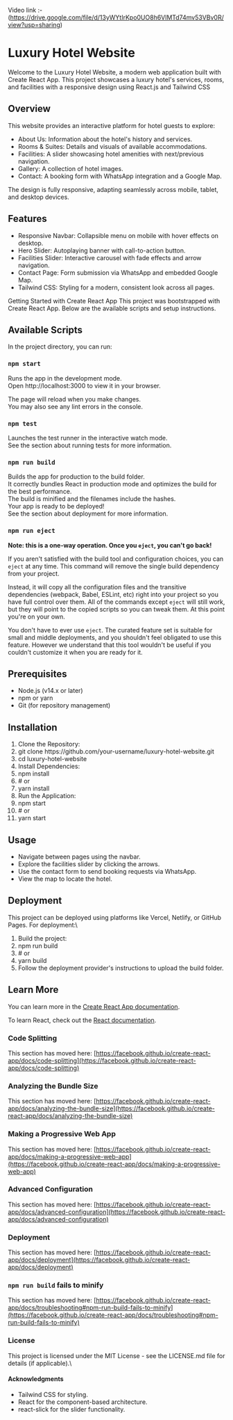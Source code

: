 Video link :- (https://drive.google.com/file/d/13yWYtIrKpo0UO8h6VlMTd74mv53VBv0R/view?usp=sharing)
# Luxury Hotel Website

Welcome to the Luxury Hotel Website, a modern web application built with Create React App. This project showcases a luxury hotel's services, rooms, and facilities with a responsive design using React.js and Tailwind CSS

## Overview
This website provides an interactive platform for hotel guests to explore:<br/>
<ul>
  <li>About Us: Information about the hotel's history and services.</li>
  <li>Rooms & Suites: Details and visuals of available accommodations.</li>
  <li>Facilities: A slider showcasing hotel amenities with next/previous navigation.</li>
  <li>Gallery: A collection of hotel images.</li>
  <li>Contact: A booking form with WhatsApp integration and a Google Map.</li>
</ul>
The design is fully responsive, adapting seamlessly across mobile, tablet, and desktop devices.<br/>

## Features
<ul>
<li>Responsive Navbar: Collapsible menu on mobile with hover effects on desktop.</li>
<li>Hero Slider: Autoplaying banner with call-to-action button.</li>
<li>Facilities Slider: Interactive carousel with fade effects and arrow navigation.</li>
<li>Contact Page: Form submission via WhatsApp and embedded Google Map.</li>
<li>Tailwind CSS: Styling for a modern, consistent look across all pages.</li>

</ul>
Getting Started with Create React App
This project was bootstrapped with Create React App. Below are the available scripts and setup instructions.


## Available Scripts

In the project directory, you can run:

### `npm start`

Runs the app in the development mode.\
Open http://localhost:3000 to view it in your browser.

The page will reload when you make changes.\
You may also see any lint errors in the console.

### `npm test`

Launches the test runner in the interactive watch mode.\
See the section about running tests for more information.


### `npm run build`

Builds the app for production to the build folder.\
It correctly bundles React in production mode and optimizes the build for the best performance.\
The build is minified and the filenames include the hashes.\
Your app is ready to be deployed!\
See the section about deployment for more information.


### `npm run eject`

**Note: this is a one-way operation. Once you `eject`, you can't go back!**

If you aren't satisfied with the build tool and configuration choices, you can `eject` at any time. This command will remove the single build dependency from your project.

Instead, it will copy all the configuration files and the transitive dependencies (webpack, Babel, ESLint, etc) right into your project so you have full control over them. All of the commands except `eject` will still work, but they will point to the copied scripts so you can tweak them. At this point you're on your own.

You don't have to ever use `eject`. The curated feature set is suitable for small and middle deployments, and you shouldn't feel obligated to use this feature. However we understand that this tool wouldn't be useful if you couldn't customize it when you are ready for it.

## Prerequisites
<ul>
  <li>Node.js (v14.x or later)</li>
  <li>npm or yarn</li>
  <li>Git (for repository management)</li>
</ul>

## Installation
<ol>
<li>Clone the Repository:</li> 
<li>git clone https://github.com/your-username/luxury-hotel-website.git</li> 
<li>cd luxury-hotel-website</li>
<li>Install Dependencies:</li> 
<li>npm install</li> 
<li># or</li> 
<li>yarn install</li> 
<li>Run the Application:</li> 
<li>npm start</li> 
<li># or</li> 
<li>yarn start</li> 
</ol>

## Usage
<ul>
  <li>Navigate between pages using the navbar.</li>
  <li>Explore the facilities slider by clicking the arrows.</li>
  <li>Use the contact form to send booking requests via WhatsApp.</li>
  <li>View the map to locate the hotel.</li>
</ul>

## Deployment
This project can be deployed using platforms like Vercel, Netlify, or GitHub Pages. For deployment:\
<ol>
  <li>Build the project:</li> 
  <li>npm run build</li>
  <li># or</li>
  <li>yarn build</li>
  <li>Follow the deployment provider's instructions to upload the build folder.</li>

</ol>

## Learn More

You can learn more in the [Create React App documentation](https://facebook.github.io/create-react-app/docs/getting-started).

To learn React, check out the [React documentation](https://reactjs.org/).

### Code Splitting

This section has moved here: [https://facebook.github.io/create-react-app/docs/code-splitting](https://facebook.github.io/create-react-app/docs/code-splitting)

### Analyzing the Bundle Size

This section has moved here: [https://facebook.github.io/create-react-app/docs/analyzing-the-bundle-size](https://facebook.github.io/create-react-app/docs/analyzing-the-bundle-size)

### Making a Progressive Web App

This section has moved here: [https://facebook.github.io/create-react-app/docs/making-a-progressive-web-app](https://facebook.github.io/create-react-app/docs/making-a-progressive-web-app)

### Advanced Configuration

This section has moved here: [https://facebook.github.io/create-react-app/docs/advanced-configuration](https://facebook.github.io/create-react-app/docs/advanced-configuration)

### Deployment

This section has moved here: [https://facebook.github.io/create-react-app/docs/deployment](https://facebook.github.io/create-react-app/docs/deployment)

### `npm run build` fails to minify

This section has moved here: [https://facebook.github.io/create-react-app/docs/troubleshooting#npm-run-build-fails-to-minify](https://facebook.github.io/create-react-app/docs/troubleshooting#npm-run-build-fails-to-minify)

### License
This project is licensed under the MIT License - see the LICENSE.md file for details (if applicable).\
#### Acknowledgments
<ul>
  <li>Tailwind CSS for styling.</li>
  <li>React for the component-based architecture.</li>
  <li>react-slick for the slider functionality.</li>
</ul>
